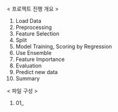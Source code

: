 
< 프로젝트 진행 개요 >
1. Load Data
2. Preprocessing
3. Feature Selection
4. Split
5. Model Training, Scoring by Regression
6. Use Ensemble
7. Feature Importance
8. Evaluation
9. Predict new data
10. Summary

< 파일 구성 >
1. 01_